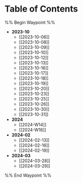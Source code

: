 # Table of Contents
%% Begin Waypoint %%
- **2023-10**
	- [[2023-10-06]]
	- [[2023-10-08]]
	- [[2023-10-09]]
	- [[2023-10-10]]
	- [[2023-10-12]]
	- [[2023-10-13]]
	- [[2023-10-16]]
	- [[2023-10-17]]
	- [[2023-10-18]]
	- [[2023-10-19]]
	- [[2023-10-20]]
	- [[2023-10-23]]
	- [[2023-10-25]]
	- [[2023-10-26]]
	- [[2023-10-30]]
	- [[2023-10-31]]
- **2024**
	- [[2024-W14]]
	- [[2024-W16]]
- **2024-02**
	- [[2024-02-13]]
	- [[2024-02-16]]
	- [[2024-02-19]]
- **2024-03**
	- [[2024-03-28]]
	- [[2024-03-29]]

%% End Waypoint %%

